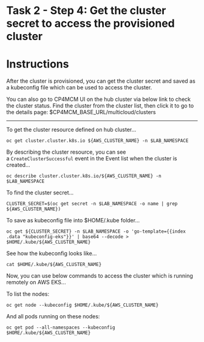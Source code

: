 # Task 2 - Step 4: Get the cluster secret to access the provisioned cluster

Instructions
============

After the cluster is provisioned, you can get the cluster secret and saved as a kubeconfig file which can be
used to access the cluster.

You can also go to CP4MCM UI on the hub cluster via below link to check the cluster status. Find the cluster
from the cluster list, then click it to go to the details page:
$CP4MCM_BASE_URL/multicloud/clusters

---

To get the cluster resource defined on hub cluster...

```shell
oc get cluster.cluster.k8s.io ${AWS_CLUSTER_NAME} -n $LAB_NAMESPACE
```

By describing the cluster resource, you can see a `CreateClusterSuccessful` event in the Event list when the cluster is created...

```shell
oc describe cluster.cluster.k8s.io/${AWS_CLUSTER_NAME} -n $LAB_NAMESPACE
```

To find the cluster secret...

```shell
CLUSTER_SECRET=$(oc get secret -n $LAB_NAMESPACE -o name | grep ${AWS_CLUSTER_NAME})
```

To save as kubeconfig file into $HOME/.kube folder...

```shell
oc get ${CLUSTER_SECRET} -n $LAB_NAMESPACE -o 'go-template={{index .data "kubeconfig-eks"}}' | base64 --decode > $HOME/.kube/${AWS_CLUSTER_NAME}
```

See how the kubeconfig looks like...

```shell
cat $HOME/.kube/${AWS_CLUSTER_NAME}
```

Now, you can use below commands to access the cluster which is running remotely on AWS EKS...

To list the nodes:

```shell
oc get node --kubeconfig $HOME/.kube/${AWS_CLUSTER_NAME}
```

And all pods running on these nodes:

```shell
oc get pod --all-namespaces --kubeconfig $HOME/.kube/${AWS_CLUSTER_NAME}
```
